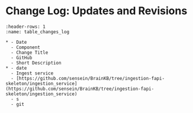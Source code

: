 # Change Log: Updates and Revisions

```{list-table} Change Log 
:header-rows: 1
:name: table_changes_log

* - Date
  - Component
  - Change Title
  - GitHub
  - Short Description
* - date
  - Ingest service
  - [https://github.com/sensein/BrainKB/tree/ingestion-fapi-skeleton/ingestion_service](https://github.com/sensein/BrainKB/tree/ingestion-fapi-skeleton/ingestion_service)
  - s
  - git
```
